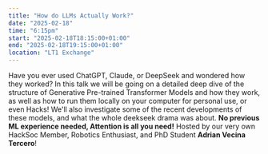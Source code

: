 ```yaml
---
title: "How do LLMs Actually Work?"
date: "2025-02-18"
time: "6:15pm"
start: "2025-02-18T18:15:00+01:00"
end: "2025-02-18T19:15:00+01:00"
location: "LT1 Exchange"
---
```


Have you ever used ChatGPT, Claude, or DeepSeek and wondered how they worked? In this talk we will be going on a detailed deep dive of the structure of Generative Pre-trained Transformer Models and how they work, as well as how to run them locally on your computer for personal use, or even Hacks! We'll also investigate some of the recent developments of these models, and what the whole deekseek drama was about. **No previous ML experience needed, Attention is all you need!** Hosted by our very own HackSoc Member, Robotics Enthusiast, and PhD Student **Adrian Vecina Tercero**!

